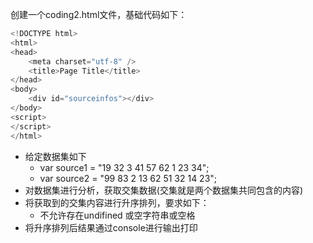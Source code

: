 创建一个coding2.html文件，基础代码如下：

~~~~javascript
<!DOCTYPE html>
<html>
<head>
    <meta charset="utf-8" />
    <title>Page Title</title>
</head>
<body>
    <div id="sourceinfos"></div>
</body>
<script>
</script>
</html>
~~~~

- 给定数据集如下
  - var source1 = "19 32 3 41 57 62 1 23 34";
  - var source2 = "99 83 2 13 62 51 32 14 23";
- 对数据集进行分析，获取交集数据(交集就是两个数据集共同包含的内容)
- 将获取到的交集内容进行升序排列，要求如下：
  - 不允许存在undifined 或空字符串或空格
- 将升序排列后结果通过console进行输出打印